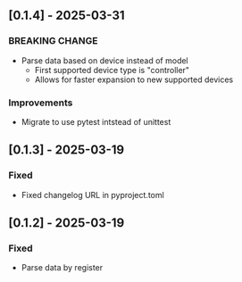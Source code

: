 ## [0.1.4] - 2025-03-31
### BREAKING CHANGE
- Parse data based on device instead of model
    - First supported device type is "controller"
    - Allows for faster expansion to new supported devices

### Improvements
- Migrate to use pytest intstead of unittest

## [0.1.3] - 2025-03-19
### Fixed
- Fixed changelog URL in pyproject.toml

## [0.1.2] - 2025-03-19
### Fixed
- Parse data by register